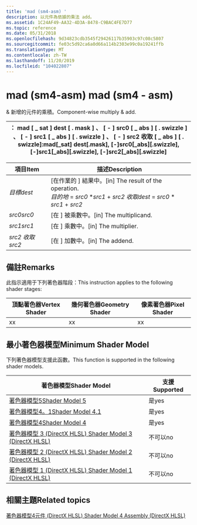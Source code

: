 ```yaml
---
title: 'mad (sm4-asm) '
description: 以元件為依據的乘法 add。
ms.assetid: 1C24AF49-AA32-4D3A-8478-C9BAC4FE7D77
ms.topic: reference
ms.date: 05/31/2018
ms.openlocfilehash: 9d34823cdb3545f29426117b35903c97c08c5807
ms.sourcegitcommit: fe03c5d92ca6a0d66a114b2303e99c0a19241ffb
ms.translationtype: MT
ms.contentlocale: zh-TW
ms.lasthandoff: 11/20/2019
ms.locfileid: "104022807"
---
```

# <a name="mad-sm4---asm"></a><span data-ttu-id="11354-103">mad (sm4-asm) </span><span class="sxs-lookup"><span data-stu-id="11354-103">mad (sm4 - asm)</span></span>

<span data-ttu-id="11354-104">& 新增的元件的乘積。</span><span class="sxs-lookup"><span data-stu-id="11354-104">Component-wise multiply & add.</span></span>



| <span data-ttu-id="11354-105">： mad \[ \_ sat \] dest \[ . mask \] 、 \[ - \] src0 \[ \_ abs \] \[ . swizzle \] 、 \[ - \] src1 \[ \_ abs \] \[ . swizzle \] 、 \[ - \] src2 收取 \[ \_ abs \] \[ . swizzle\]</span><span class="sxs-lookup"><span data-stu-id="11354-105">:mad\[\_sat\] dest\[.mask\], \[-\]src0\[\_abs\]\[.swizzle\], \[-\]src1\[\_abs\]\[.swizzle\], \[-\]src2\[\_abs\]\[.swizzle\]</span></span> |
|-----------------------------------------------------------------------------------------------------------------------------|



 



| <span data-ttu-id="11354-106">項目</span><span class="sxs-lookup"><span data-stu-id="11354-106">Item</span></span>                                                            | <span data-ttu-id="11354-107">描述</span><span class="sxs-lookup"><span data-stu-id="11354-107">Description</span></span>                                                                                  |
|-----------------------------------------------------------------|----------------------------------------------------------------------------------------------|
| <span data-ttu-id="11354-108"><span id="dest"></span><span id="DEST"></span>*目標*</span><span class="sxs-lookup"><span data-stu-id="11354-108"><span id="dest"></span><span id="DEST"></span>*dest*</span></span><br/> | <span data-ttu-id="11354-109">\[在作業的 \] 結果中。</span><span class="sxs-lookup"><span data-stu-id="11354-109">\[in\] The result of the operation.</span></span><br/> <span data-ttu-id="11354-110">*目的地*  = *src0* \**src1*  + *src2 收取*</span><span class="sxs-lookup"><span data-stu-id="11354-110">*dest* = *src0* \* *src1* + *src2*</span></span><br/> |
| <span data-ttu-id="11354-111"><span id="src0"></span><span id="SRC0"></span>*src0*</span><span class="sxs-lookup"><span data-stu-id="11354-111"><span id="src0"></span><span id="SRC0"></span>*src0*</span></span><br/> | <span data-ttu-id="11354-112">\[在 \] 被乘數中。</span><span class="sxs-lookup"><span data-stu-id="11354-112">\[in\] The multiplicand.</span></span><br/>                                                          |
| <span data-ttu-id="11354-113"><span id="src1"></span><span id="SRC1"></span>*src1*</span><span class="sxs-lookup"><span data-stu-id="11354-113"><span id="src1"></span><span id="SRC1"></span>*src1*</span></span><br/> | <span data-ttu-id="11354-114">\[在 \] 乘數中。</span><span class="sxs-lookup"><span data-stu-id="11354-114">\[in\] The multiplier.</span></span><br/>                                                            |
| <span data-ttu-id="11354-115"><span id="src2"></span><span id="SRC2"></span>*src2 收取*</span><span class="sxs-lookup"><span data-stu-id="11354-115"><span id="src2"></span><span id="SRC2"></span>*src2*</span></span><br/> | <span data-ttu-id="11354-116">\[在 \] 加數中。</span><span class="sxs-lookup"><span data-stu-id="11354-116">\[in\] The addend.</span></span><br/>                                                                |



 

## <a name="remarks"></a><span data-ttu-id="11354-117">備註</span><span class="sxs-lookup"><span data-stu-id="11354-117">Remarks</span></span>

<span data-ttu-id="11354-118">此指示適用于下列著色器階段：</span><span class="sxs-lookup"><span data-stu-id="11354-118">This instruction applies to the following shader stages:</span></span>



| <span data-ttu-id="11354-119">頂點著色器</span><span class="sxs-lookup"><span data-stu-id="11354-119">Vertex Shader</span></span> | <span data-ttu-id="11354-120">幾何著色器</span><span class="sxs-lookup"><span data-stu-id="11354-120">Geometry Shader</span></span> | <span data-ttu-id="11354-121">像素著色器</span><span class="sxs-lookup"><span data-stu-id="11354-121">Pixel Shader</span></span> |
|---------------|-----------------|--------------|
| <span data-ttu-id="11354-122">x</span><span class="sxs-lookup"><span data-stu-id="11354-122">x</span></span>             | <span data-ttu-id="11354-123">x</span><span class="sxs-lookup"><span data-stu-id="11354-123">x</span></span>               | <span data-ttu-id="11354-124">x</span><span class="sxs-lookup"><span data-stu-id="11354-124">x</span></span>            |



 

## <a name="minimum-shader-model"></a><span data-ttu-id="11354-125">最小著色器模型</span><span class="sxs-lookup"><span data-stu-id="11354-125">Minimum Shader Model</span></span>

<span data-ttu-id="11354-126">下列著色器模型支援此函數。</span><span class="sxs-lookup"><span data-stu-id="11354-126">This function is supported in the following shader models.</span></span>



| <span data-ttu-id="11354-127">著色器模型</span><span class="sxs-lookup"><span data-stu-id="11354-127">Shader Model</span></span>                                              | <span data-ttu-id="11354-128">支援</span><span class="sxs-lookup"><span data-stu-id="11354-128">Supported</span></span> |
|-----------------------------------------------------------|-----------|
| [<span data-ttu-id="11354-129">著色器模型5</span><span class="sxs-lookup"><span data-stu-id="11354-129">Shader Model 5</span></span>](d3d11-graphics-reference-sm5.md)        | <span data-ttu-id="11354-130">是</span><span class="sxs-lookup"><span data-stu-id="11354-130">yes</span></span>       |
| [<span data-ttu-id="11354-131">著色器模型4。1</span><span class="sxs-lookup"><span data-stu-id="11354-131">Shader Model 4.1</span></span>](dx-graphics-hlsl-sm4.md)              | <span data-ttu-id="11354-132">是</span><span class="sxs-lookup"><span data-stu-id="11354-132">yes</span></span>       |
| [<span data-ttu-id="11354-133">著色器模型4</span><span class="sxs-lookup"><span data-stu-id="11354-133">Shader Model 4</span></span>](dx-graphics-hlsl-sm4.md)                | <span data-ttu-id="11354-134">是</span><span class="sxs-lookup"><span data-stu-id="11354-134">yes</span></span>       |
| [<span data-ttu-id="11354-135">著色器模型 3 (DirectX HLSL) </span><span class="sxs-lookup"><span data-stu-id="11354-135">Shader Model 3 (DirectX HLSL)</span></span>](dx-graphics-hlsl-sm3.md) | <span data-ttu-id="11354-136">不可以</span><span class="sxs-lookup"><span data-stu-id="11354-136">no</span></span>        |
| [<span data-ttu-id="11354-137">著色器模型 2 (DirectX HLSL) </span><span class="sxs-lookup"><span data-stu-id="11354-137">Shader Model 2 (DirectX HLSL)</span></span>](dx-graphics-hlsl-sm2.md) | <span data-ttu-id="11354-138">不可以</span><span class="sxs-lookup"><span data-stu-id="11354-138">no</span></span>        |
| [<span data-ttu-id="11354-139">著色器模型 1 (DirectX HLSL) </span><span class="sxs-lookup"><span data-stu-id="11354-139">Shader Model 1 (DirectX HLSL)</span></span>](dx-graphics-hlsl-sm1.md) | <span data-ttu-id="11354-140">不可以</span><span class="sxs-lookup"><span data-stu-id="11354-140">no</span></span>        |



 

## <a name="related-topics"></a><span data-ttu-id="11354-141">相關主題</span><span class="sxs-lookup"><span data-stu-id="11354-141">Related topics</span></span>

<dl> <dt>

[<span data-ttu-id="11354-142">著色器模型4元件 (DirectX HLSL) </span><span class="sxs-lookup"><span data-stu-id="11354-142">Shader Model 4 Assembly (DirectX HLSL)</span></span>](dx-graphics-hlsl-sm4-asm.md)
</dt> </dl>

 

 





